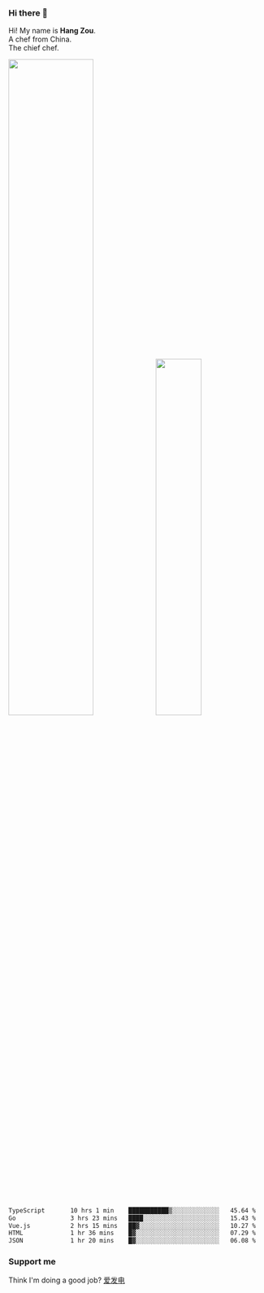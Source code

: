 ### Hi there 👋

Hi! My name is **Hang Zou**.  
A chef from China.  
The chief chef.

<img align="" width="57.5%" src="https://github-readme-stats.vercel.app/api?username=zouhangwithsweet&hide_title=true&hide_border=true&show_icons=true&include_all_commits=true&line_height=21" /><img align="" width="42.4%" src="https://github-readme-stats.vercel.app/api/top-langs/?username=zouhangwithsweet&hide_title=true&hide_border=true&layout=compact" />

<!--START_SECTION:waka-->

```txt
TypeScript       10 hrs 1 min    ███████████▒░░░░░░░░░░░░░   45.64 %
Go               3 hrs 23 mins   ████░░░░░░░░░░░░░░░░░░░░░   15.43 %
Vue.js           2 hrs 15 mins   ██▓░░░░░░░░░░░░░░░░░░░░░░   10.27 %
HTML             1 hr 36 mins    █▓░░░░░░░░░░░░░░░░░░░░░░░   07.29 %
JSON             1 hr 20 mins    █▓░░░░░░░░░░░░░░░░░░░░░░░   06.08 %
```

<!--END_SECTION:waka-->

### Support me

Think I'm doing a good job? [爱发电](https://afdian.net/@zouhangsweet)
